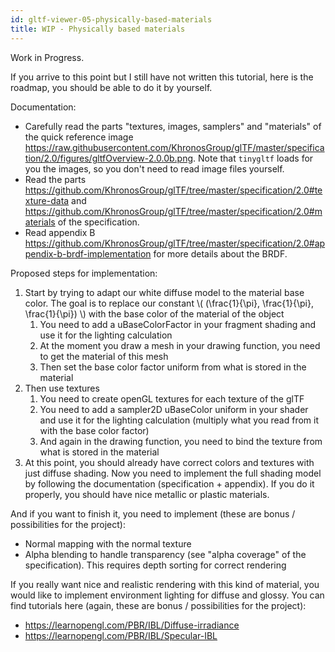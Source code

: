 ```yaml
---
id: gltf-viewer-05-physically-based-materials
title: WIP - Physically based materials
---
```


Work in Progress.

If you arrive to this point but I still have not written this tutorial, here is the roadmap, you should be able to do it by yourself.

Documentation:

- Carefully read the parts "textures, images, samplers" and "materials" of the quick reference image https://raw.githubusercontent.com/KhronosGroup/glTF/master/specification/2.0/figures/gltfOverview-2.0.0b.png. Note that `tinygltf` loads for you the images, so you don't need to read image files yourself.
- Read the parts https://github.com/KhronosGroup/glTF/tree/master/specification/2.0#texture-data and https://github.com/KhronosGroup/glTF/tree/master/specification/2.0#materials of the specification.
- Read appendix B https://github.com/KhronosGroup/glTF/tree/master/specification/2.0#appendix-b-brdf-implementation for more details about the BRDF.

Proposed steps for implementation:

1. Start by trying to adapt our white diffuse model to the material base color. The goal is to replace our constant \\( (\frac{1}{\pi}, \frac{1}{\pi}, \frac{1}{\pi}) \\) with the base color of the material of the object
   1.  You need to add a uBaseColorFactor in your fragment shading and use it for the lighting calculation
   2.  At the moment you draw a mesh in your drawing function, you need to get the material of this mesh
   3.  Then set the base color factor uniform from what is stored in the material
2. Then use textures
   1. You need to create openGL textures for each texture of the glTF
   2. You need to add a sampler2D uBaseColor uniform in your shader and use it for the lighting calculation (multiply what you read from it with the base color factor)
   3. And again in the drawing function, you need to bind the texture from what is stored in the material
3. At this point, you should already have correct colors and textures with just diffuse shading. Now you need to implement the full shading model by following the documentation (specification + appendix). If you do it properly, you should have nice metallic or plastic materials.

And if you want to finish it, you need to implement (these are bonus / possibilities for the project):
- Normal mapping with the normal texture
- Alpha blending to handle transparency (see "alpha coverage" of the specification). This requires depth sorting for correct rendering

If you really want nice and realistic rendering with this kind of material, you would like to implement environment lighting for diffuse and glossy. You can find tutorials here (again, these are bonus / possibilities for the project):
- https://learnopengl.com/PBR/IBL/Diffuse-irradiance
- https://learnopengl.com/PBR/IBL/Specular-IBL
